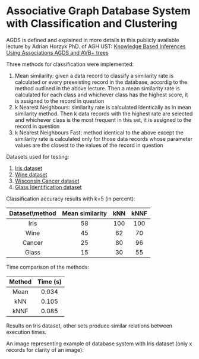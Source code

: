 # Associative Graph Database System with Classification and Clustering

AGDS is defined and explained in more details in this publicly available lecture by Adrian Horzyk PhD. of AGH UST:
[Knowledge Based Inferences Using Associations AGDS and AVB+ trees](http://home.agh.edu.pl/~horzyk/lectures/ci/CI-KE-KnowledgeBasedInferencesUsingAssociationsAGDSandAVB+trees.pdf)

Three methods for classification were implemented:
1. Mean similarity: given a data record to classify a similarity rate is calculated or every preexisting record in the database, 
accordig to the method outlined in the above lecture. Then a mean similarity rate is calculated for each class and whichever class 
has the highest score, it is assigned to the record in question
2. k Nearest Neighbours: similarity rate is calculated identically as in mean similarity method. Then k data records with the highest 
rate are selected and whichever class is the most frequent in this set, it is assigned to the record in question
3. k Nearest Neighbours Fast: method identical to the above except the similarity rate is calculated only for those data records whose 
parameter values are the closest to the values of the record in question

Datasets used for testing:
1. [Iris dataset](http://archive.ics.uci.edu/ml/datasets/Iris)
2. [Wine dataset](http://archive.ics.uci.edu/ml/datasets/Wine)
3. [Wisconsin Cancer dataset](http://archive.ics.uci.edu/ml/datasets/Breast+Cancer+Wisconsin+%28Original%29)
4. [Glass Identification dataset](http://archive.ics.uci.edu/ml/datasets/Glass+Identification)

Classification accuracy results with k=5 (in percent):

| Dataset\method | Mean similarity | kNN  | kNNF |
| :-------------: | :-------------: | :-----: | :---: |
| Iris      | 58 | 100 | 100 |
| Wine      | 45 | 62 | 70 |
| Cancer | 25 | 80 | 96 |
| Glass  | 15 | 30 | 55 |

Time comparison of the methods:

| Method | Time (s) |
| :---: | :---: |
| Mean | 0.034 |
| kNN | 0.105 |
| kNNF | 0.085 |

Results on Iris dataset, other sets produce similar relations between execution times.

An image representing example of database system with Iris dataset (only x records for clarity of an image):
